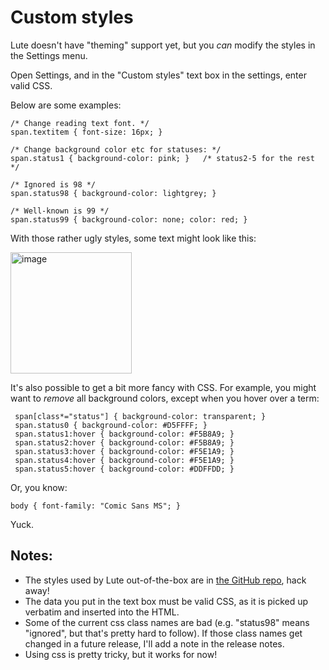 # Custom styles

Lute doesn't have "theming" support yet, but you _can_ modify the styles in the Settings menu.

Open Settings, and in the "Custom styles" text box in the settings, enter valid CSS.

Below are some examples:

```
/* Change reading text font. */
span.textitem { font-size: 16px; }

/* Change background color etc for statuses: */
span.status1 { background-color: pink; }   /* status2-5 for the rest */

/* Ignored is 98 */
span.status98 { background-color: lightgrey; }

/* Well-known is 99 */
span.status99 { background-color: none; color: red; }
```

With those rather ugly styles, some text might look like this:

<img width="194" alt="image" src="https://github.com/jzohrab/lute/assets/1637133/8b088df2-35fd-486c-8694-8bd580afe974">

It's also possible to get a bit more fancy with CSS.  For example, you might want to _remove_ all background colors, except when you hover over a term:

```
 span[class*="status"] { background-color: transparent; }
 span.status0 { background-color: #D5FFFF; }
 span.status1:hover { background-color: #F5B8A9; }
 span.status2:hover { background-color: #F5B8A9; }
 span.status3:hover { background-color: #F5E1A9; }
 span.status4:hover { background-color: #F5E1A9; }
 span.status5:hover { background-color: #DDFFDD; }
```

Or, you know:

```
body { font-family: "Comic Sans MS"; }
```

Yuck.

## Notes:

* The styles used by Lute out-of-the-box are in [the GitHub repo](https://github.com/jzohrab/lute-v3/blob/master/lute/static/css/styles.css), hack away!
* The data you put in the text box must be valid CSS, as it is picked up verbatim and inserted into the HTML.
* Some of the current css class names are bad (e.g. "status98" means "ignored", but that's pretty hard to follow).  If those class names get changed in a future release, I'll add a note in the release notes.
* Using css is pretty tricky, but it works for now!
